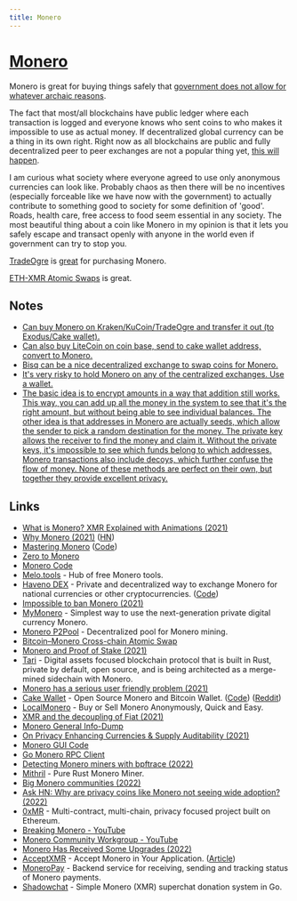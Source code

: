 ```yaml
---
title: Monero
---
```


# [Monero](https://www.getmonero.org/)

Monero is great for buying things safely that [government does not allow for whatever archaic reasons](../drugs/psychedelics/psychedelics.md).

The fact that most/all blockchains have public ledger where each transaction is logged and everyone knows who sent coins to who makes it impossible to use as actual money. If decentralized global currency can be a thing in its own right. Right now as all blockchains are public and fully decentralized peer to peer exchanges are not a popular thing yet, [this will happen](https://twitter.com/maxseddon/status/1517543882120212482).

I am curious what society where everyone agreed to use only anonymous currencies can look like. Probably chaos as then there will be no incentives (especially forceable like we have now with the government) to actually contribute to something good to society for some definition of 'good'. Roads, health care, free access to food seem essential in any society. The most beautiful thing about a coin like Monero in my opinion is that it lets you safely escape and transact openly with anyone in the world even if government can try to stop you.

[TradeOgre](https://tradeogre.com/markets) is [great](https://www.reddit.com/r/Monero/comments/xeppo0/purchasing_monero_with_other_crypto/) for purchasing Monero.

[ETH-XMR Atomic Swaps](https://github.com/AthanorLabs/atomic-swap) is great.

## Notes

- [Can buy Monero on Kraken/KuCoin/TradeOgre and transfer it out (to Exodus/Cake wallet).](https://www.reddit.com/r/CryptoCurrency/comments/qrwwpw/what_cryptocurrencies_have_you_personally_found/)
- [Can also buy LiteCoin on coin base, send to cake wallet address, convert to Monero.](https://www.reddit.com/r/Monero/comments/qu2dhq/monero_has_a_serious_user_friendly_problem/)
- [Bisq can be a nice decentralized exchange to swap coins for Monero.](https://www.reddit.com/r/Monero/comments/qwuycs/kraken_no_longer_supporting_monero_in_uk/)
- [It's very risky to hold Monero on any of the centralized exchanges. Use a wallet.](https://www.reddit.com/r/Monero/comments/rp2lpp/withdraw_your_coins_this_is_not_a_drill/)
- [The basic idea is to encrypt amounts in a way that addition still works. This way, you can add up all the money in the system to see that it's the right amount, but without being able to see individual balances. The other idea is that addresses in Monero are actually seeds, which allow the sender to pick a random destination for the money. The private key allows the receiver to find the money and claim it. Without the private keys, it's impossible to see which funds belong to which addresses. Monero transactions also include decoys, which further confuse the flow of money. None of these methods are perfect on their own, but together they provide excellent privacy.](https://www.reddit.com/r/Monero/comments/uj0c3k/is_monero_completely_anonymous_or_as_anonymous_as/)

## Links

- [What is Monero? XMR Explained with Animations (2021)](https://www.youtube.com/watch?v=B7sLnmlZ-kU)
- [Why Monero (2021)](https://benkaiser.dev/why-monero/) ([HN](https://news.ycombinator.com/item?id=28517870))
- [Mastering Monero](https://masteringmonero.com/) ([Code](https://github.com/monerobook/monerobook))
- [Zero to Monero](https://www.getmonero.org/library/Zero-to-Monero-2-0-0.pdf)
- [Monero Code](https://github.com/monero-project/monero)
- [Melo.tools](https://melo.tools/) - Hub of free Monero tools.
- [Haveno DEX](https://haveno.exchange/) - Private and decentralized way to exchange Monero for national currencies or other cryptocurrencies. ([Code](https://github.com/haveno-dex/haveno))
- [Impossible to ban Monero (2021)](https://www.reddit.com/r/Monero/comments/pctd1h/do_not_panic_sell/)
- [MyMonero](https://mymonero.com/) - Simplest way to use the next-generation private digital currency Monero.
- [Monero P2Pool](https://github.com/SChernykh/p2pool) - Decentralized pool for Monero mining.
- [Bitcoin–Monero Cross-chain Atomic Swap](https://github.com/comit-network/xmr-btc-swap)
- [Monero and Proof of Stake (2021)](https://www.reddit.com/r/Monero/comments/mwppuz/monero_and_proof_of_stake/)
- [Tari](https://www.tari.com/) - Digital assets focused blockchain protocol that is built in Rust, private by default, open source, and is being architected as a merge-mined sidechain with Monero.
- [Monero has a serious user friendly problem (2021)](https://www.reddit.com/r/Monero/comments/qu2dhq/monero_has_a_serious_user_friendly_problem/)
- [Cake Wallet](https://cakewallet.com/) - Open Source Monero and Bitcoin Wallet. ([Code](https://github.com/cake-tech/cake_wallet)) ([Reddit](https://www.reddit.com/r/Monero/comments/qxi3yn/kraken_uk_monero_users_we_welcome_you_to_cake/))
- [LocalMonero](https://localmonero.co/) - Buy or Sell Monero Anonymously, Quick and Easy.
- [XMR and the decoupling of Fiat (2021)](https://www.reddit.com/r/Monero/comments/r418zf/xmr_and_the_decoupling_of_fiat/)
- [Monero General Info-Dump](https://moneroinfodump.neocities.org/)
- [On Privacy Enhancing Currencies & Supply Auditability (2021)](https://www.youtube.com/watch?v=meDkx6gRPMg)
- [Monero GUI Code](https://github.com/monero-project/monero-gui)
- [Go Monero RPC Client](https://github.com/monero-ecosystem/go-monero-rpc-client)
- [Detecting Monero miners with bpftrace (2022)](https://blog.px.dev/detect-monero-miners/)
- [Mithril](https://github.com/Ragnaroek/mithril) - Pure Rust Monero Miner.
- [Big Monero communities (2022)](https://www.reddit.com/r/Monero/comments/uq5fpn/is_there_a_bigger_monero_forum_somewhere_else_or/)
- [Ask HN: Why are privacy coins like Monero not seeing wide adoption? (2022)](https://news.ycombinator.com/item?id=32239796)
- [0xMR](https://0xmonero.com/0xmr) - Multi-contract, multi-chain, privacy focused project built on Ethereum.
- [Breaking Monero - YouTube](https://www.youtube.com/playlist?list=PLsSYUeVwrHBnAUre2G_LYDsdo-tD0ov-y)
- [Monero Community Workgroup - YouTube](https://www.youtube.com/c/MoneroCommunityWorkgroup/videos)
- [Monero Has Received Some Upgrades (2022)](https://www.youtube.com/watch?v=-3BF_mE2e6M)
- [AcceptXMR](https://github.com/busyboredom/acceptxmr) - Accept Monero in Your Application. ([Article](https://busyboredom.com/projects/acceptxmr))
- [MoneroPay](https://github.com/moneropay/moneropay) - Backend service for receiving, sending and tracking status of Monero payments.
- [Shadowchat](https://github.com/LukeSmithxyz/shadowchat) - Simple Monero (XMR) superchat donation system in Go.
